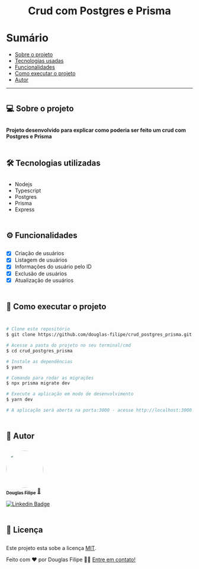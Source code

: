 <h1 align="center">Crud com Postgres e Prisma</h1>

# Sumário

- <a href="#sobre">Sobre o projeto</a><br>
- <a href="#techs">Tecnologias usadas</a><br>
- <a href="#funcionalidades">Funcionalidades</a><br>
- <a href="#executar">Como executar o projeto</a><br>
- <a href="#autor">Autor</a><br>

<hr>
<h2 style="padding: 10px 0" id="sobre">💻 Sobre o projeto</h2>

#### Projeto desenvolvido para explicar como poderia ser feito um crud com Postgres e Prisma

#

<h2 style="padding: 10px 0" id="techs">🛠 Tecnologias utilizadas</h2>

- Nodejs
- Typescript
- Postgres
- Prisma
- Express

#

<h2 style="padding: 10px 0" id="funcionalidades">⚙️ Funcionalidades</h2>

- [x] Criação de usuários
- [x] Listagem de usuários
- [x] Informações do usuário pelo ID
- [x] Exclusão de usuários
- [x] Atualização de usuários

#

<h2 style="padding: 10px 0" id="executar">🧭 Como executar o projeto</h2>

```bash

# Clone este repositório
$ git clone https://github.com/douglas-filipe/crud_postgres_prisma.git

# Acesse a pasta do projeto no seu terminal/cmd
$ cd crud_postgres_prisma

# Instale as dependências
$ yarn

# Comando para rodar as migrações
$ npx prisma migrate dev

# Execute a aplicação em modo de desenvolvimento
$ yarn dev

# A aplicação será aberta na porta:3000 - acesse http://localhost:3000

```

#

<h2 style="padding: 10px 0" id="autor">🦸 Autor</h2>

<a href="https://github.com/douglas-filipe">
 <img style="border-radius: 50%;" src="https://avatars.githubusercontent.com/u/61639919?v=4" width="100px;" alt=""/>
 <br />
 <sub><b>Douglas Filipe</b></sub></a> <a href="https://github.com/douglas-filipe" title="Author">🚀</a>
 <br />

[![Linkedin Badge](https://img.shields.io/badge/-Douglas-blue?style=flat-square&logo=Linkedin&logoColor=white&link=https://www.linkedin.com/in/douglas-filipe-santos/)](https://www.linkedin.com/in/douglas-filipe-santos/)

#

<h2 style="padding: 10px 0" id="autor">📝 Licença</h2>

Este projeto esta sobe a licença [MIT](./LICENSE).

Feito com ❤️ por Douglas Filipe 👋🏽 [Entre em contato!](https://www.linkedin.com/in/douglas-filipe-santos/)
